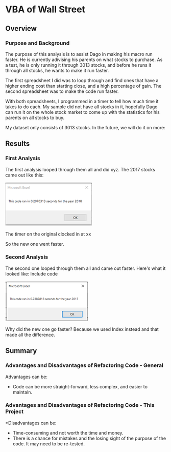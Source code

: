 # VBA of Wall Street
## Overview
### Purpose and Background
The purpose of this analysis is to assist Dago in making his macro run faster. He is currently adivising his parents on what stocks to purchase. As a test, he is only running it through 3013 stocks, and before he runs it through all stocks, he wants to make it run faster. 

The first spreadsheet I did was to loop through and find ones that have a higher ending cost than starting close, and a high percentage of gain. The second spreadsheet was to make the code run faster.

With both spreadsheets, I programmed in a timer to tell how much time it takes to do each. My sample did not have all stocks in it, hopefully Dago can run it on the whole stock market to come up with the statistics for his parents on all stocks to buy.

My dataset only consists of 3013 stocks. In the future, we will do it on more:

## Results
### First Analysis
The first analysis looped through them all and did xyz. The 2017 stocks came out like this:

![](./resources/VBA_Challenge_2018.png)  

The timer on the original clocked in at xx

So the new one went faster.

### Second Analysis
The second one looped through them all and came out faster. Here's what it looked like:
Include code
 
![](./resources/VBA_Challenge_2017.png)  

Why did the new one go faster? Because we used Index instead and that made all the difference.

## Summary
### Advantages and Disadvantages of Refactoring Code - General
Advantages can be: 
* Code can be more straight-forward, less complex, and easier to maintain.

### Advantages and Disadvantages of Refactoring Code - This Project
*Disadvantages can be:
* Time-consuming and not worth the time and money.
* There is a chance for mistakes and the losing sight of the purpose of the code. It may need to be re-tested.



